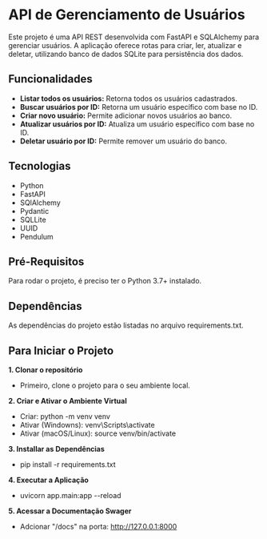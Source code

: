 # API de Gerenciamento de Usuários

Este projeto é uma API REST desenvolvida com FastAPI e SQLAlchemy para gerenciar usuários. A aplicação oferece rotas para criar, ler, atualizar e deletar, utilizando banco de dados SQLite para persistência dos dados.

## Funcionalidades

* **Listar todos os usuários:** Retorna todos os usuários cadastrados.
* **Buscar usuários por ID:** Retorna um usuário específico com base no ID.
* **Criar novo usuário:** Permite adicionar novos usuários ao banco.
* **Atualizar usuários por ID:** Atualiza um usuário específico com base no ID.
* **Deletar usuário por ID:** Permite remover um usuário do banco.

## Tecnologias

* Python
* FastAPI
* SQlAlchemy
* Pydantic
* SQLLite
* UUID
* Pendulum

## Pré-Requisitos

Para rodar o projeto, é preciso ter o Python 3.7+ instalado.

## Dependências

As dependências do projeto estão listadas no arquivo requirements.txt.

## Para Iniciar o Projeto

**1. Clonar o repositório**

* Primeiro, clone o projeto para o seu ambiente local.

**2. Criar e Ativar o Ambiente Virtual**

* Criar: python -m venv venv
* Ativar (Windowns): venv\Scripts\activate
* Ativar (macOS/Linux): source venv/bin/activate

**3. Installar as Dependências**

* pip install -r requirements.txt

**4. Executar a Aplicação**

* uvicorn app.main:app --reload

**5. Acessar a Documentação Swager**

* Adcionar "/docs" na porta: http://127.0.0.1:8000